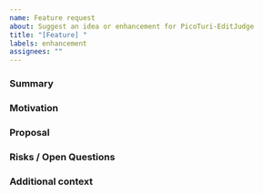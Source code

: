 ```yaml
---
name: Feature request
about: Suggest an idea or enhancement for PicoTuri-EditJudge
title: "[Feature] "
labels: enhancement
assignees: ""
---
```


### Summary

<!-- One or two sentences describing the feature. -->

### Motivation

<!-- Why is this feature important? Who benefits? -->

### Proposal

<!-- Describe the solution you'd like and any alternatives you considered. -->

### Risks / Open Questions

<!-- List outstanding questions, data, or dependencies. -->

### Additional context

<!-- Add any other context, screenshots, or references. -->
